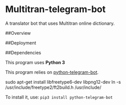 # Multitran-telegram-bot
A translator bot that uses Multitran online dictionary.

##Overview

##Deployment

##Dependencies

This program uses **Python 3**

This program relies on [python-telegram-bot](https://github.com/leandrotoledo/python-telegram-bot).

sudo apt-get install libfreetype6-dev libpng12-dev
ln -s /usr/include/freetype2/ft2build.h /usr/include/


To install it, use:
`pip3 install python-telegram-bot`